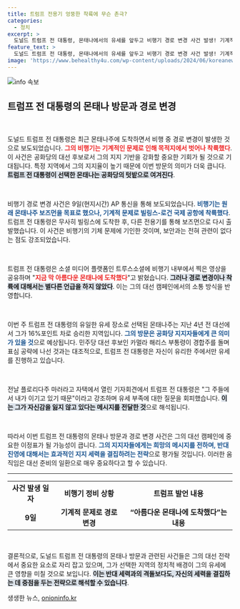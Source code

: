 ```yaml
---
title: 트럼프 전용기 엉뚱한 착륙에 무슨 촌극?
categories:
  - 정치
excerpt: >
  도널드 트럼프 전 대통령, 몬태나에서의 유세를 앞두고 비행기 경로 변경 사건 발생! 기계적 문제로 뜻밖의 착륙, 공화당의 텃밭에서 무슨 일이? 클릭하여 그 현장을 확인하세요!
feature_text: >
  도널드 트럼프 전 대통령, 몬태나에서의 유세를 앞두고 비행기 경로 변경 사건 발생! 기계적 문제로 뜻밖의 착륙, 공화당의 텃밭에서 무슨 일이? 클릭하여 그 현장을 확인하세요!
image: 'https://www.behealthy4u.com/wp-content/uploads/2024/06/koreanews.jpg'
---
```


<p><img src="https://www.behealthy4u.com/wp-content/uploads/2024/06/koreanews.jpg" alt="info 속보" /></p>

<h2 data-ke-size="size26">트럼프 전 대통령의 몬태나 방문과 경로 변경</h2>

<p data-ke-size="size16">&nbsp;</p>

<p>도널드 트럼프 전 대통령은 최근 몬태나주에 도착하면서 비행 중 경로 변경이 발생한 것으로 보도되었습니다. <b><span style="color: #ee2323;">그의 비행기는 기계적인 문제로 인해 목적지에서 벗어나 착륙했다</span></b>. 이 사건은 공화당의 대선 후보로서 그의 지지 기반을 강화할 중요한 기회가 될 것으로 기대됩니다. 특정 지역에서 그의 지지율이 높기 때문에 이번 방문의 의미가 더욱 큽니다. <b><span style="background-color: #21538527;">트럼프 전 대통령이 선택한 몬태나는 공화당의 텃밭으로 여겨진다</span></b>. </p>

<p data-ke-size="size16">&nbsp;</p>

<p>비행기 경로 변경 사건은 9일(현지시간) AP 통신을 통해 보도되었습니다. <b><span style="color: #1a5490;">비행기는 원래 몬태나주 보즈먼을 목표로 했으나, 기계적 문제로 빌링스-로건 국제 공항에 착륙했다</span></b>. 트럼프 전 대통령은 무사히 빌링스에 도착한 후, 다른 전용기를 통해 보즈먼으로 다시 출발했습니다. 이 사건은 비행기의 기체 문제에 기인한 것이며, 보안과는 전혀 관련이 없다는 점도 강조되었습니다. </p>

<p data-ke-size="size16">&nbsp;</p>

<p>트럼프 전 대통령은 소셜 미디어 플랫폼인 트루스소셜에 비행기 내부에서 찍은 영상을 공유하며 "<b><span style="color: #ee2323;">지금 막 아름다운 몬태나에 도착했다</span></b>"고 밝혔습니다. <b><span style="background-color: #21538527;">그러나 경로 변경이나 착륙에 대해서는 별다른 언급을 하지 않았다</span></b>. 이는 그의 대선 캠페인에서의 소통 방식을 반영합니다. </p>

<p data-ke-size="size16">&nbsp;</p>

<p>이번 주 트럼프 전 대통령의 유일한 유세 장소로 선택된 몬태나주는 지난 4년 전 대선에서 그가 16%포인트 차로 승리한 지역입니다. <b><span style="color: #1a5490;">그의 방문은 공화당 지지자들에게 큰 의미가 있을 것</span></b>으로 예상됩니다. 민주당 대선 후보인 카멀라 해리스 부통령이 경합주를 돌며 표심 공략에 나선 것과는 대조적으로, 트럼프 전 대통령은 자신이 유리한 주에서만 유세를 진행하고 있습니다. </p>

<p data-ke-size="size16">&nbsp;</p>

<p>전날 플로리다주 마러라고 자택에서 열린 기자회견에서 트럼프 전 대통령은 "그 주들에서 내가 이기고 있기 때문"이라고 강조하며 유세 부족에 대한 질문을 회피했습니다. <b><span style="background-color: #21538527;">이는 그가 자신감을 잃지 않고 있다는 메시지를 전달한 것</span></b>으로 해석됩니다. </p>

<p data-ke-size="size16">&nbsp;</p>

<p>따라서 이번 트럼프 전 대통령의 몬태나 방문과 경로 변경 사건은 그의 대선 캠페인에 중요한 이정표가 될 가능성이 큽니다. <b><span style="color: #1a5490;">그의 지지자들에게는 희망의 메시지를 전하며, 반대 진영에 대해서는 효과적인 지지 세력을 결집하려는 전략</span></b>으로 평가될 것입니다. 이러한 움직임은 대선 준비의 일환으로 매우 중요하다고 할 수 있습니다. </p>

<hr>

<table style="width: 100%; border-collapse: collapse;">
    <tr>
        <td style="text-align: center; height: 17px;"><b>사건 발생 일자</b></td>
        <td style="text-align: center; height: 17px;"><b>비행기 정비 상황</b></td>
        <td style="text-align: center; height: 17px;"><b>트럼프 발언 내용</b></td>
    </tr>
    <tr>
        <td style="text-align: center; height: 17px;"><b>9일</b></td>
        <td style="text-align: center; height: 17px;"><b>기계적 문제로 경로 변경</b></td>
        <td style="text-align: center; height: 17px;"><b>“아름다운 몬태나에 도착했다”는 내용</b></td>
    </tr>
</table> 

<p data-ke-size="size16">&nbsp;</p>

<p>결론적으로, 도널드 트럼프 전 대통령의 몬태나 방문과 관련된 사건들은 그의 대선 전략에서 중요한 요소로 자리 잡고 있으며, 그가 선택한 지역의 정치적 배경이 그의 유세에 큰 영향을 미칠 것으로 보입니다. <b><span style="background-color: #21538527;">이는 반대 세력과의 격돌보다도, 자신의 세력을 결집하는 데 중점을 두는 전략으로 해석할 수 있습니다</span></b>.</p>
생생한 뉴스, <a href="https://onioninfo.kr" rel="dofollow">onioninfo.kr</a>


